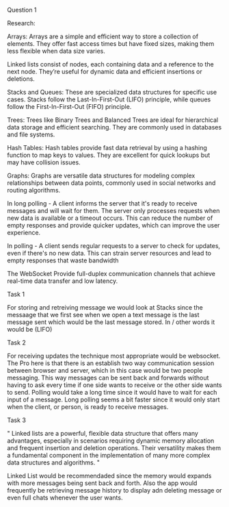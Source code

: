 Question 1

Research:

Arrays: Arrays are a simple and efficient way to store a collection of elements. They offer fast access times but have fixed sizes, making them less flexible when data size varies.

Linked lists consist of nodes, each containing data and a reference to the next node. They’re useful for dynamic data and efficient insertions or deletions.

Stacks and Queues: These are specialized data structures for specific use cases. Stacks follow the Last-In-First-Out (LIFO) principle, while queues follow the First-In-First-Out (FIFO) principle.

Trees: Trees like Binary Trees and Balanced Trees are ideal for hierarchical data storage and efficient searching. They are commonly used in databases and file systems.

Hash Tables: Hash tables provide fast data retrieval by using a hashing function to map keys to values. They are excellent for quick lookups but may have collision issues.

Graphs: Graphs are versatile data structures for modeling complex relationships between data points, commonly used in social networks and routing algorithms.


In long polling - A client informs the server that it's ready to receive messages and will wait for them. The server only processes requests when new data is available or a timeout occurs. This can reduce the number of empty responses and provide quicker updates, which can improve the user experience.

In polling - A client sends regular requests to a server to check for updates, even if there's no new data. This can strain server resources and lead to empty responses that waste bandwidth

The WebSocket Provide full-duplex communication channels that achieve real-time data transfer and low latency. 

Task 1

For storing and retreiving message we would look at Stacks since the messaage that we first see when we open a text message is the last message sent which would be the last message stored. In /
other words it would be (LIFO)


Task 2

For receiving updates the technique most appropriate would be websocket. The Pro here is that there is an establish two way communication session between browser and server, which in this case would be two people messaging. This way messages can be sent back and forwards without having to ask every time if one side wants to receive or the other side wants to send. Polling would take a long time since it would have to wait for each input of a message. Long polling seems a bit faster since it would only start when the client, or person, is ready to receive messages. 

Task 3

" Linked lists are a powerful, flexible data structure that offers many advantages, especially in scenarios requiring dynamic memory allocation and frequent insertion and deletion operations. Their versatility makes them a fundamental component in the implementation of many more complex data structures and algorithms. " 

Linked List would be recommendaded since the memory would expands with more messages being sent back and forth. Also the app would frequently be retrieving message history to display adn deleting message or even full chats whenever the user wants. 

